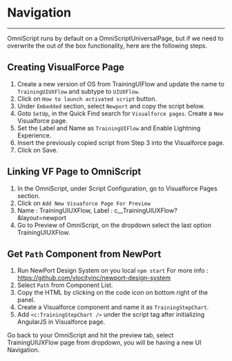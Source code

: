 # Navigation
--------

OmniScript runs by default on a OmniScriptUniversalPage, but if we need to overwrite the out of the box functionality, here are the following steps.

## Creating VisualForce Page
1. Create a new version of OS from TrainingUIFlow and update the name to `TrainingUIUXFlow` and subtype to `UIUXFlow`.
2. Click on `How to launch activated script` button.
3. Under `Embedded` section, select `Newport` and copy the script below.
4. Goto `SetUp`, in the Quick Find search for `Visualforce pages`. Create a `New` Visualforce page.
5. Set the Label and Name as `TrainingUIFlow` and Enable Lightning Experience.
6. Insert the previously copied script from Step 3 into the Visualforce page.
7. Click on Save.


## Linking VF Page to OmniScript
1. In the OmniScript, under Script Configuration, go to Visualforce Pages section.
2. Click on `Add New Visuaforce Page For Preview`
3. Name : TrainingUIUXFlow, Label : c__TrainingUIUXFlow?&layout=newport
4. Go to Preview of OmniScript, on the dropdown select the last option TrainingUIUXFlow.


## Get `Path` Component from NewPort
1. Run NewPort Design System on you local `npm start`
For more info : https://github.com/vlocityinc/newport-design-system
2. Select `Path` from Component List.
3. Copy the HTML by clicking on the code icon on bottom right of the panel.
4. Create a Visualforce component and name it as `TrainingStepChart`.
5. Add `<c:TrainingStepChart />` under the script tag after initializing AngularJS in Visualforce page.

Go back to your OmniScript and hit the preview tab, select TrainingUIUXFlow page from dropdown, you will be having a new UI Navigation.
